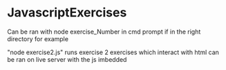 # JavascriptExercises

Can be ran with node exercise_Number in cmd prompt if in the right directory for example

"node exercise2.js" runs exercise 2 
exercises which interact with html can be ran on live server with the js imbedded
